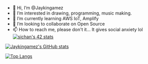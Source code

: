 - 👋 Hi, I’m @Jaykingamez
- 👀 I’m interested in drawing, programming, music making. 
- 🌱 I’m currently learning AWS IoT, Amplify
- 💞️ I’m looking to collaborate on Open Source
- 📫 How to reach me, please don't it... It gives social anxiety lol
[![sichan's 42 stats](https://badge42.vercel.app/api/v2/cljwi5udc002108l7he1zt6x6/stats?cursusId=9&coalitionId=undefined)](https://github.com/JaeSeoKim/badge42)

[![Jaykingamez's GitHub stats](https://github-readme-stats.vercel.app/api?username=Jaykingamez)](https://github.com/Jaykingamez/github-readme-stats)

[![Top Langs](https://github-readme-stats.vercel.app/api/top-langs/?username=Jaykingamez&langs_count=10)](https://github.com/Jaykingamez/github-readme-stats)


<!---
Jaykingamez/Jaykingamez is a ✨ special ✨ repository because its `README.md` (this file) appears on your GitHub profile.
You can click the Preview link to take a look at your changes.
--->
